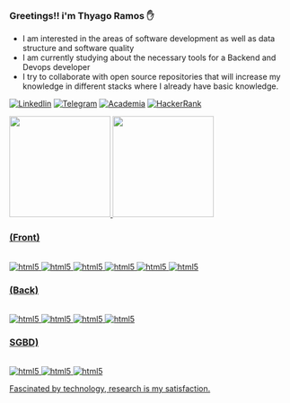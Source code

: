 ### Greetings!! i'm Thyago Ramos ✋

- I am interested in the areas of software development as well as data structure and software quality
- I am currently studying about the necessary tools for a Backend and Devops developer
- I try to collaborate with open source repositories that will increase my knowledge in different stacks where I already have basic knowledge.

[![Linkedlin](https://img.shields.io/badge/LinkedIn-0077B5?style=for-the-badge&logo=linkedin&logoColor=white)](https://www.linkedin.com/in/thyago-ramos/)
[![Telegram](https://img.shields.io/badge/Telegram-2CA5E0?style=for-the-badge&logo=telegram&logoColor=white)](https://t.me/kaficafraz) 
[![Academia](https://img.shields.io/badge/Academia-fff?style=for-the-badge&logo=academia&logoColor=black)](https://independent.academia.edu/Thyagolouiz) 
[![HackerRank](https://img.shields.io/badge/-Hackerrank-2EC866?style=for-the-badge&logo=HackerRank&logoColor=white)](https://www.hackerrank.com/oficialthyago2) 


<div>
  <a href="https://github.com/oficialthyago">
  <img height="180em" src="https://github-readme-stats.vercel.app/api?username=oficialthyago&show_icons=true&theme=tokyonight&include_all_commits=true&count_private=true"/>
  <img height="180em" src="https://github-readme-stats.vercel.app/api/top-langs/?username=oficialthyago&layout=compact&langs_count=7&theme=tokyonight"/>
</div>
  
     
     
### (Front)

<div style= "display: inline_block"><br/>
    <img  alt="html5" src ="https://img.shields.io/badge/HTML5-E34F26?style=for-the-badge&logo=html5&logoColor=white"/>
    <img  alt="html5" src ="https://img.shields.io/badge/CSS3-1572B6?style=for-the-badge&logo=css3&logoColor=white"/>
    <img  alt="html5" src ="https://img.shields.io/badge/JavaScript-323330?style=for-the-badge&logo=javascript&logoColor=F7DF1E"/>
    <img  alt="html5" src ="https://img.shields.io/badge/Bootstrap-563D7C?style=for-the-badge&logo=bootstrap&logoColor=white"/> 
    <img  alt="html5" src ="https://img.shields.io/badge/AngularJS-E23237?style=for-the-badge&logo=angularjs&logoColor=white"/>
    <img  alt="html5" src ="https://img.shields.io/badge/Laravel-FF2D20?style=for-the-badge&logo=laravel&logoColor=white"/> 
  </div>
  
  
### (Back)

<div style= "display: inline_block"><br/>
    <img  alt="html5" src ="https://img.shields.io/badge/Java-ED8B00?style=for-the-badge&logo=openjdk&logoColor=white"/>
    <img  alt="html5" src ="https://img.shields.io/badge/PHP-777BB4?style=for-the-badge&logo=php&logoColor=white"/>  
   <img  alt="html5" src ="https://img.shields.io/badge/Spring-6DB33F?style=for-the-badge&logo=spring&logoColor=white"/>    
  <img  alt="html5" src ="https://img.shields.io/badge/Node.js-43853D?style=for-the-badge&logo=node.js&logoColor=white"/>  
</div>
  
  
  ### SGBD)

<div style= "display: inline_block"><br/>
    <img  alt="html5" src ="https://img.shields.io/badge/MySQL-00000F?style=for-the-badge&logo=mysql&logoColor=white"/>
    <img  alt="html5" src ="https://img.shields.io/badge/PostgreSQL-316192?style=for-the-badge&logo=postgresql&logoColor=white"/>    
    <img  alt="html5" src ="https://img.shields.io/badge/MongoDB-4EA94B?style=for-the-badge&logo=mongodb&logoColor=white"/>
    
</div>




Fascinated by technology, research is my satisfaction.

